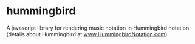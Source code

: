 hummingbird
===========

A javascript library for rendering music notation in Hummingbird notation (details about Hummingbird at www.HummingbirdNotation.com)